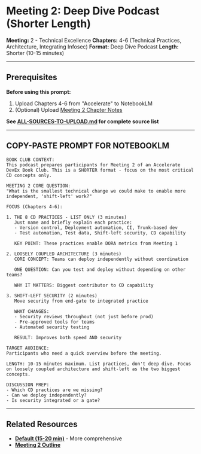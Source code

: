 # Meeting 2: Deep Dive Podcast (Shorter Length)

**Meeting:** 2 - Technical Excellence
**Chapters:** 4-6 (Technical Practices, Architecture, Integrating Infosec)
**Format:** Deep Dive Podcast
**Length:** Shorter (10-15 minutes)

---

## Prerequisites

**Before using this prompt:**
1. Upload Chapters 4-6 from "Accelerate" to NotebookLM
2. (Optional) Upload [Meeting 2 Chapter Notes](../../meetings/meeting-2/chapter-notes.md)

**See [ALL-SOURCES-TO-UPLOAD.md](ALL-SOURCES-TO-UPLOAD.md) for complete source list**

---

## COPY-PASTE PROMPT FOR NOTEBOOKLM

```
BOOK CLUB CONTEXT:
This podcast prepares participants for Meeting 2 of an Accelerate DevEx Book Club. This is a SHORTER format - focus on the most critical CD concepts only.

MEETING 2 CORE QUESTION:
"What is the smallest technical change we could make to enable more independent, 'shift-left' work?"

FOCUS (Chapters 4-6):

1. THE 8 CD PRACTICES - LIST ONLY (3 minutes)
   Just name and briefly explain each practice:
   - Version control, Deployment automation, CI, Trunk-based dev
   - Test automation, Test data, Shift-left security, CD capability

   KEY POINT: These practices enable DORA metrics from Meeting 1

2. LOOSELY COUPLED ARCHITECTURE (3 minutes)
   CORE CONCEPT: Teams can deploy independently without coordination

   ONE QUESTION: Can you test and deploy without depending on other teams?

   WHY IT MATTERS: Biggest contributor to CD capability

3. SHIFT-LEFT SECURITY (2 minutes)
   Move security from end-gate to integrated practice

   WHAT CHANGES:
   - Security reviews throughout (not just before prod)
   - Pre-approved tools for teams
   - Automated security testing

   RESULT: Improves both speed AND security

TARGET AUDIENCE:
Participants who need a quick overview before the meeting.

LENGTH: 10-15 minutes maximum. List practices, don't deep dive. Focus on loosely coupled architecture and shift-left as the two biggest concepts.

DISCUSSION PREP:
- Which CD practices are we missing?
- Can we deploy independently?
- Is security integrated or a gate?
```

---

## Related Resources

- **[Default (15-20 min)](podcast-deep-dive-default.md)** - More comprehensive
- **[Meeting 2 Outline](../../meetings/meeting-2/outline.md)**
